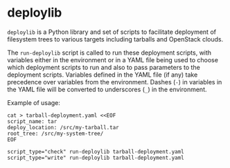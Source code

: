 deploylib
=========

`deploylib` is a Python library and set of scripts to facilitate
deployment of filesystem trees to various targets including
tarballs and OpenStack clouds.

The `run-deploylib` script is called to run these deployment
scripts, with variables either in the environment or in a YAML
file being used to choose which deployment scripts to run and
also to pass parameters to the deployment scripts. Variables
defined in the YAML file (if any) take precedence over variables
from the environment. Dashes (`-`) in variables in the YAML file
will be converted to underscores (`_`) in the environment.

Example of usage:

    cat > tarball-deployment.yaml <<EOF
    script_name: tar
    deploy_location: /src/my-tarball.tar
    root_tree: /src/my-system-tree/
    EOF

    script_type="check" run-deploylib tarball-deployment.yaml
    script_type="write" run-deploylib tarball-deployment.yaml
